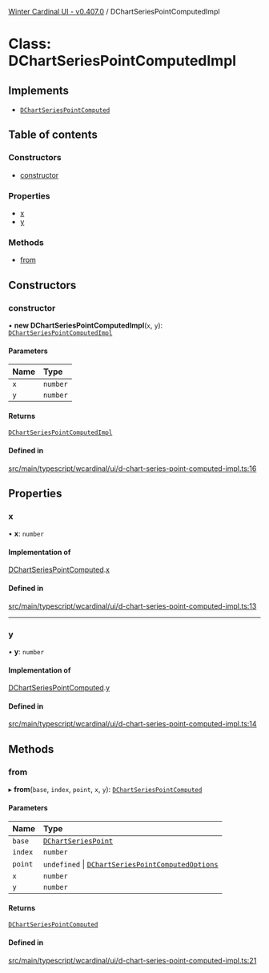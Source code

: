 [Winter Cardinal UI - v0.407.0](../index.md) / DChartSeriesPointComputedImpl

# Class: DChartSeriesPointComputedImpl

## Implements

- [`DChartSeriesPointComputed`](../interfaces/DChartSeriesPointComputed.md)

## Table of contents

### Constructors

- [constructor](DChartSeriesPointComputedImpl.md#constructor)

### Properties

- [x](DChartSeriesPointComputedImpl.md#x)
- [y](DChartSeriesPointComputedImpl.md#y)

### Methods

- [from](DChartSeriesPointComputedImpl.md#from)

## Constructors

### constructor

• **new DChartSeriesPointComputedImpl**(`x`, `y`): [`DChartSeriesPointComputedImpl`](DChartSeriesPointComputedImpl.md)

#### Parameters

| Name | Type |
| :------ | :------ |
| `x` | `number` |
| `y` | `number` |

#### Returns

[`DChartSeriesPointComputedImpl`](DChartSeriesPointComputedImpl.md)

#### Defined in

[src/main/typescript/wcardinal/ui/d-chart-series-point-computed-impl.ts:16](https://github.com/winter-cardinal/winter-cardinal-ui/blob/v0.407.0/src/main/typescript/wcardinal/ui/d-chart-series-point-computed-impl.ts#L16)

## Properties

### x

• **x**: `number`

#### Implementation of

[DChartSeriesPointComputed](../interfaces/DChartSeriesPointComputed.md).[x](../interfaces/DChartSeriesPointComputed.md#x)

#### Defined in

[src/main/typescript/wcardinal/ui/d-chart-series-point-computed-impl.ts:13](https://github.com/winter-cardinal/winter-cardinal-ui/blob/v0.407.0/src/main/typescript/wcardinal/ui/d-chart-series-point-computed-impl.ts#L13)

___

### y

• **y**: `number`

#### Implementation of

[DChartSeriesPointComputed](../interfaces/DChartSeriesPointComputed.md).[y](../interfaces/DChartSeriesPointComputed.md#y)

#### Defined in

[src/main/typescript/wcardinal/ui/d-chart-series-point-computed-impl.ts:14](https://github.com/winter-cardinal/winter-cardinal-ui/blob/v0.407.0/src/main/typescript/wcardinal/ui/d-chart-series-point-computed-impl.ts#L14)

## Methods

### from

▸ **from**(`base`, `index`, `point`, `x`, `y`): [`DChartSeriesPointComputed`](../interfaces/DChartSeriesPointComputed.md)

#### Parameters

| Name | Type |
| :------ | :------ |
| `base` | [`DChartSeriesPoint`](../interfaces/DChartSeriesPoint.md) |
| `index` | `number` |
| `point` | `undefined` \| [`DChartSeriesPointComputedOptions`](../interfaces/DChartSeriesPointComputedOptions.md) |
| `x` | `number` |
| `y` | `number` |

#### Returns

[`DChartSeriesPointComputed`](../interfaces/DChartSeriesPointComputed.md)

#### Defined in

[src/main/typescript/wcardinal/ui/d-chart-series-point-computed-impl.ts:21](https://github.com/winter-cardinal/winter-cardinal-ui/blob/v0.407.0/src/main/typescript/wcardinal/ui/d-chart-series-point-computed-impl.ts#L21)
